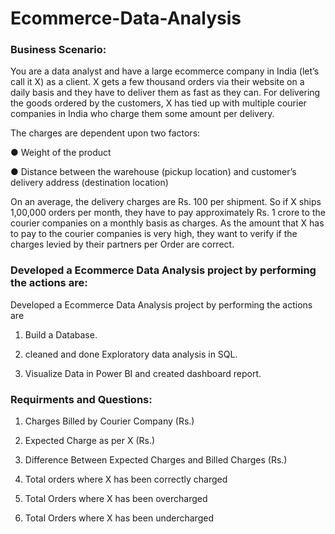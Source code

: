 # Ecommerce-Data-Analysis

### Business Scenario:
You are a data analyst and have a large ecommerce company in India (let’s call it X) as a client.
X gets a few thousand orders via their website on a daily basis and they have to deliver them as
fast as they can. For delivering the goods ordered by the customers, X has tied up with multiple
courier companies in India who charge them some amount per delivery.

The charges are dependent upon two factors:

● Weight of the product

● Distance between the warehouse (pickup location) and customer’s delivery address
(destination location)

On an average, the delivery charges are Rs. 100 per shipment. So if X ships 1,00,000 orders
per month, they have to pay approximately Rs. 1 crore to the courier companies on a monthly
basis as charges.
As the amount that X has to pay to the courier companies is very high, they want to verify if the
charges levied by their partners per Order are correct.


### Developed a Ecommerce Data Analysis project by performing the actions are:
Developed a Ecommerce Data Analysis project by performing the actions are 

1. Build a Database.

2. cleaned and done Exploratory data analysis in SQL.

3. Visualize Data in Power BI and created dashboard report.

### Requirments and Questions:
1. Charges Billed by Courier Company (Rs.)

2. Expected Charge as per X (Rs.)

3. Difference Between Expected Charges and Billed Charges (Rs.)

4. Total orders where X has been correctly charged

5. Total Orders where X has been overcharged 

6. Total Orders where X has been undercharged



